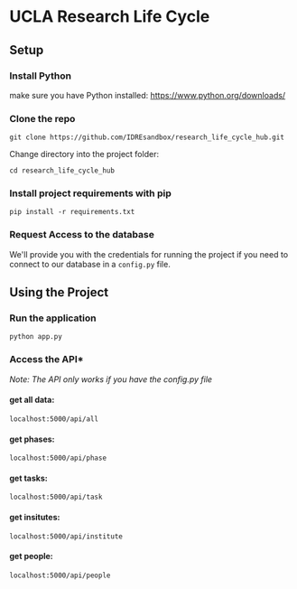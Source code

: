 # UCLA Research Life Cycle

## Setup

### Install Python
make sure you have Python installed:
https://www.python.org/downloads/

### Clone the repo
`git clone https://github.com/IDREsandbox/research_life_cycle_hub.git`

Change directory into the project folder:

`cd research_life_cycle_hub`

### Install project requirements with pip
`pip install -r requirements.txt`

### Request Access to the database
We'll provide you with the credentials for running the project if you need to connect to our database in a `config.py` file.

## Using the Project

### Run the application
`python app.py`

### Access the API*
*Note: The API only works if you have the config.py file*
#### get all data:
`localhost:5000/api/all`
#### get phases:
`localhost:5000/api/phase`
#### get tasks:
`localhost:5000/api/task`
#### get insitutes:
`localhost:5000/api/institute`
#### get people:
`localhost:5000/api/people`
